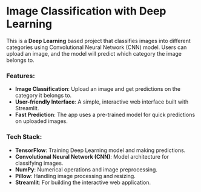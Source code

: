 # Image Classification with Deep Learning

This is a **Deep Learning** based project that classifies images into different categories using Convolutional Neural Network (CNN) model. Users can upload an image, and the model will predict which category the image belongs to.

### Features:
- **Image Classification**: Upload an image and get predictions on the category it belongs to.
- **User-friendly Interface**: A simple, interactive web interface built with Streamlit.
- **Fast Prediction**: The app uses a pre-trained model for quick predictions on uploaded images.

### Tech Stack:
- **TensorFlow**: Training Deep Learning model and making predictions.
- **Convolutional Neural Network (CNN)**: Model architecture for classifying images.
- **NumPy**: Numerical operations and image preprocessing.
- **Pillow**: Handling image processing and resizing.
- **Streamlit**: For building the interactive web application.
